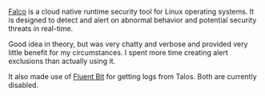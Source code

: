 [Falco](https://github.com/falcosecurity/falco) is a cloud native runtime security tool for Linux operating systems. It is designed to detect and alert on abnormal behavior and potential security threats in real-time.

Good idea in theory, but was very chatty and verbose and provided very little benefit for my circumstances. I spent more time creating alert exclusions than actually using it. 

It also made use of [Fluent Bit](/manifests/fluentbit) for getting logs from Talos. Both are currently disabled.